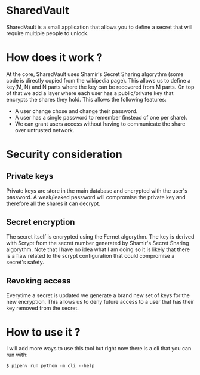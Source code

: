 # SharedVault
SharedVault is a small application that allows you to define a secret that will require multiple people to unlock.

# How does it work ?
At the core, SharedVault uses Shamir's Secret Sharing algorythm (some code is directly copied from the wikipedia page). This allows us to define a key(M, N) and N parts where the key can be recovered from M parts. 
On top of that we add a layer where each user has a public/private key that encrypts the shares they hold.
This allows the following features:
* A user change chose and change their password.
* A user has a single password to remember (instead of one per share).
* We can grant users access without having to communicate the share over untrusted network.

# Security consideration
## Private keys
Private keys are store in the main database and encrypted with the user's password. A weak/leaked password will compromise the private key and therefore all the shares it can decrypt.

## Secret encryption
The secret itself is encrypted using the Fernet algorythm. The key is derived with Scrypt from the secret number generated by Shamir's Secret Sharing algorythm. 
Note that I have no idea what I am doing so it is likely that there is a flaw related to the scrypt configuration that could compromise a secret's safety.

## Revoking access
Everytime a secret is updated we generate a brand new set of keys for the new encryption. This allows us to deny future access to a user that has their key removed from the secret.

# How to use it ?

I will add more ways to use this tool but right now there is a cli that you can run with:
```
$ pipenv run python -m cli --help
```